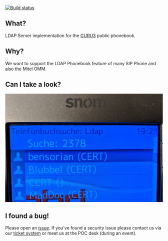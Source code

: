 [![Build status](https://ci.appveyor.com/api/projects/status/0w8ksbo1vyv6owqg/branch/master?svg=true)](https://ci.appveyor.com/project/eventphone/guru3-ldap/branch/master)

## What?
LDAP Server implementation for the [GURU3](https://guru3.eventphone.de) public phonebook.

## Why?
We want to support the LDAP Phonebook feature of many SIP Phone and also the Mitel OMM.

## Can I take a look?

![snom](./doc/snom.jpg)

## I found a bug!

Please open an [issue](https://github.com/eventphone/guru3-ldap/issues/new). If you've found a security issue please contact us via our [ticket system](https://guru3.eventphone.de/support/) or meet us at the POC desk (during an event).
